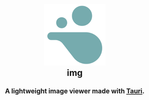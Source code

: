 <h1 align="center">
  <picture><img src="./src-tauri/icons/icon.png" height="200"/></picture>
  <br />
  img
</h1>
<h2 align="center">
  A lightweight image viewer made with <a href= "https://tauri.app">Tauri</a>.
</h2>
